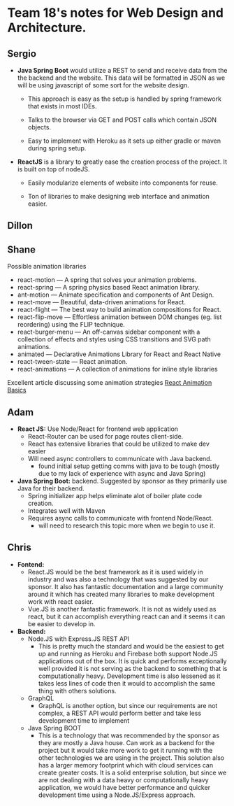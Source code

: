 # Team 18's notes for Web Design and Architecture.

## Sergio

- **Java Spring Boot** would utilize a REST to send and receive data from the the backend and the website. This data will be formatted in JSON as we will be using javascript of some sort for the website design.
  
  - This approach is easy as the setup is handled by spring framework that exists in most IDEs.

  - Talks to the browser via GET and POST calls which contain JSON objects.

  - Easy to implement with Heroku as it sets up either gradle or maven during spring setup.

- **ReactJS** is a library to greatly ease the creation process of the project. It is built on top of nodeJS.
  
  - Easily modularize elements of website into components for reuse.

  - Ton of libraries to make designing web interface and animation easier.

## Dillon

## Shane
Possible animation libraries
* react-motion — A spring that solves your animation problems.
* react-spring — A spring physics based React animation library.
* ant-motion — Animate specification and components of Ant Design.
* react-move — Beautiful, data-driven animations for React.
* react-flight — The best way to build animation compositions for React.
* react-flip-move — Effortless animation between DOM changes (eg. list reordering) using the FLIP technique.
* react-burger-menu — An off-canvas sidebar component with a collection of effects and styles using CSS transitions and SVG path animations.
* animated — Declarative Animations Library for React and React Native
* react-tween-state — React animation.
* react-animations — A collection of animations for inline style libraries

Excellent article discussing some animation strategies [React Animation Basics](https://medium.com/hackernoon/5-ways-to-animate-a-reactjs-app-in-2019-56eb9af6e3bf)

## Adam

- **React JS:**  Use Node/React for frontend web application
  -  React-Router can be used for page routes client-side.
  -  React has extensive libraries that could be utilized to make dev easier
  -  Will need async controllers to communicate with Java backend.
      - found initial setup getting comms with java to be tough (mostly due to my lack of experience with async and Java Spring)
- **Java Spring Boot:** backend. Suggested by sponsor as they primarily use Java for their backend.
  - Spring initializer app helps eliminate alot of boiler plate code creation.  
  - Integrates well with Maven
  - Requires async calls to communicate with frontend Node/React.
      - will need to research this topic more when we begin to use it.

## Chris
- **Fontend:** 
  - React.JS would be the best framework as it is used widely in industry and was also a technology that was suggested by our sponsor. It also has fantastic documentation and a large community around it which has created many libraries to make development work with react easier.
  - Vue.JS is another fantastic framework. It is not as widely used as react, but it can accomplish everything react can and it seems it can be easier to develop in.
- **Backend:** 
  - Node.JS with Express.JS REST API
    - This is pretty much the standard and would be the easiest to get up and running as Heroku and Firebase both support Node.JS applications out of the box. It is quick and performs exceptionally well provided it is not serving as the backend to something that is computationally heavy. Development time is also lessened as it takes less lines of code then it would to accomplish the same thing with others solutions.
   - GraphQL
      - GraphQL is another option, but since our requirements are not complex, a REST API would perform better and take less development time to implement
   - Java Spring BOOT
      - This is a technology that was recommended by the sponsor as they are mostly a Java house. Can work as a backend for the project but it would take more work to get it running with the other technologies we are using in the project. This solution also has a larger memory footprint which with cloud services can create greater costs. It is a solid enterprise solution, but since we are not dealing with a data heavy or computationally heavy application, we would have better performance and quicker development time using a Node.JS/Express approach.
